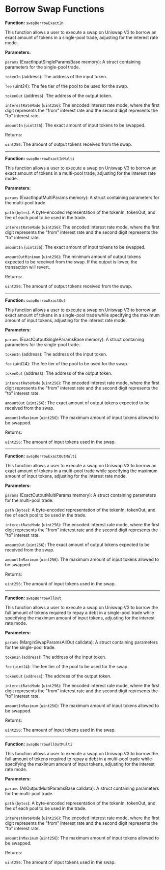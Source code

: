 # Borrow Swap Functions

**Function:** `swapBorrowExactIn`

This function allows a user to execute a swap on Uniswap V3 to borrow an exact amount of tokens in a single-pool trade, adjusting for the interest rate mode.

**Parameters:**

`params` (ExactInputSingleParamsBase memory): A struct containing parameters for the single-pool trade.

`tokenIn` (address): The address of the input token.

`fee` (uint24): The fee tier of the pool to be used for the swap.

`tokenOut` (address): The address of the output token.

`interestRateMode` (`uint256`): The encoded interest rate mode, where the first digit represents the "from" interest rate and the second digit represents the "to" interest rate.

`amountIn` (`uint256`): The exact amount of input tokens to be swapped.

Returns:

`uint256`: The amount of output tokens received from the swap.

---

**Function:** `swapBorrowExactInMulti`

This function allows a user to execute a swap on Uniswap V3 to borrow an exact amount of tokens in a multi-pool trade, adjusting for the interest rate mode.

**Parameters:**

`params` (ExactInputMultiParams memory): A struct containing parameters for the multi-pool trade.

`path` (`bytes`): A byte-encoded representation of the tokenIn, tokenOut, and fee of each pool to be used in the trade.

`interestRateMode` (`uint256`): The encoded interest rate mode, where the first digit represents the "from" interest rate and the second digit represents the "to" interest rate.

`amountIn` (`uint256`): The exact amount of input tokens to be swapped.

`amountOutMinimum` (`uint256`): The minimum amount of output tokens expected to be received from the swap. If the output is lower, the transaction will revert.

Returns:

`uint256`: The amount of output tokens received from the swap.

---

**Function:** `swapBorrowExactOut`

This function allows a user to execute a swap on Uniswap V3 to borrow an exact amount of tokens in a single-pool trade while specifying the maximum amount of input tokens, adjusting for the interest rate mode.

**Parameters:**

`params` (ExactOutputSingleParamsBase memory): A struct containing parameters for the single-pool trade.

`tokenIn` (address): The address of the input token.

`fee` (uint24): The fee tier of the pool to be used for the swap.

`tokenOut` (address): The address of the output token.

`interestRateMode` (`uint256`): The encoded interest rate mode, where the first digit represents the "from" interest rate and the second digit represents the "to" interest rate.

`amountOut` (`uint256`): The exact amount of output tokens expected to be received from the swap.

`amountInMaximum` (`uint256`): The maximum amount of input tokens allowed to be swapped.

Returns:

`uint256`: The amount of input tokens used in the swap.

---

**Function:** `swapBorrowExactOutMulti`

This function allows a user to execute a swap on Uniswap V3 to borrow an exact amount of tokens in a multi-pool trade while specifying the maximum amount of input tokens, adjusting for the interest rate mode.

**Parameters:**

`params` (ExactOutputMultiParams memory): A struct containing parameters for the multi-pool trade.

`path` (`bytes`): A byte-encoded representation of the tokenIn, tokenOut, and fee of each pool to be used in the trade.

`interestRateMode` (`uint256`): The encoded interest rate mode, where the first digit represents the "from" interest rate and the second digit represents the "to" interest rate.

`amountOut` (`uint256`): The exact amount of output tokens expected to be received from the swap.

`amountInMaximum` (`uint256`): The maximum amount of input tokens allowed to be swapped.

Returns:

`uint256`: The amount of input tokens used in the swap.

---

**Function:** `swapBorrowAllOut`

This function allows a user to execute a swap on Uniswap V3 to borrow the full amount of tokens required to repay a debt in a single-pool trade while specifying the maximum amount of input tokens, adjusting for the interest rate mode.

**Parameters:**

`params` (MarginSwapParamsAllOut calldata): A struct containing parameters for the single-pool trade.

`tokenIn` (`address`): The address of the input token.

`fee` (`uint24`): The fee tier of the pool to be used for the swap.

`tokenOut` (`address`): The address of the output token.

`interestRateMode` (`uint256`): The encoded interest rate mode, where the first digit represents the "from" interest rate and the second digit represents the "to" interest rate.

`amountInMaximum` (`uint256`): The maximum amount of input tokens allowed to be swapped.

Returns:

`uint256`: The amount of input tokens used in the swap.

---

**Function:** `swapBorrowAllOutMulti`

This function allows a user to execute a swap on Uniswap V3 to borrow the full amount of tokens required to repay a debt in a multi-pool trade while specifying the maximum amount of input tokens, adjusting for the interest rate mode.

**Parameters:**

`params` (AllOutputMultiParamsBase calldata): A struct containing parameters for the multi-pool trade.

`path` (`bytes`): A byte-encoded representation of the tokenIn, tokenOut, and fee of each pool to be used in the trade.

`interestRateMode` (`uint256`): The encoded interest rate mode, where the first digit represents the "from" interest rate and the second digit represents the "to" interest rate.

`amountInMaximum` (`uint256`): The maximum amount of input tokens allowed to be swapped.

Returns:

`uint256`: The amount of input tokens used in the swap.
